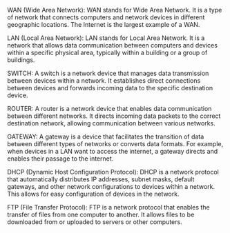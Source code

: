 WAN (Wide Area Network): WAN stands for Wide Area Network. It is a type of network that connects computers and network devices in different geographic locations. The Internet is the largest example of a WAN.

LAN (Local Area Network): LAN stands for Local Area Network. It is a network that allows data communication between computers and devices within a specific physical area, typically within a building or a group of buildings.

SWITCH: A switch is a network device that manages data transmission between devices within a network. It establishes direct connections between devices and forwards incoming data to the specific destination device.

ROUTER: A router is a network device that enables data communication between different networks. It directs incoming data packets to the correct destination network, allowing communication between various networks.

GATEWAY: A gateway is a device that facilitates the transition of data between different types of networks or converts data formats. For example, when devices in a LAN want to access the internet, a gateway directs and enables their passage to the internet.

DHCP (Dynamic Host Configuration Protocol): DHCP is a network protocol that automatically distributes IP addresses, subnet masks, default gateways, and other network configurations to devices within a network. This allows for easy configuration of devices in the network.

FTP (File Transfer Protocol): FTP is a network protocol that enables the transfer of files from one computer to another. It allows files to be downloaded from or uploaded to servers or other computers.
